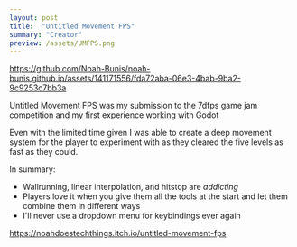 ```yaml
---
layout: post
title:  "Untitled Movement FPS"
summary: "Creator"
preview: /assets/UMFPS.png
---
```


https://github.com/Noah-Bunis/noah-bunis.github.io/assets/141171556/fda72aba-06e3-4bab-9ba2-9c9253c7bb3a

Untitled Movement FPS was my submission to the 7dfps game jam competition and my first experience working with Godot

Even with the limited time given I was able to create a deep movement system for the player to experiment with as they cleared the five levels as fast as they could.

In summary:
- Wallrunning, linear interpolation, and hitstop are *addicting*
- Players love it when you give them all the tools at the start and let them combine them in different ways
- I'll never use a dropdown menu for keybindings ever again

https://noahdoestechthings.itch.io/untitled-movement-fps
